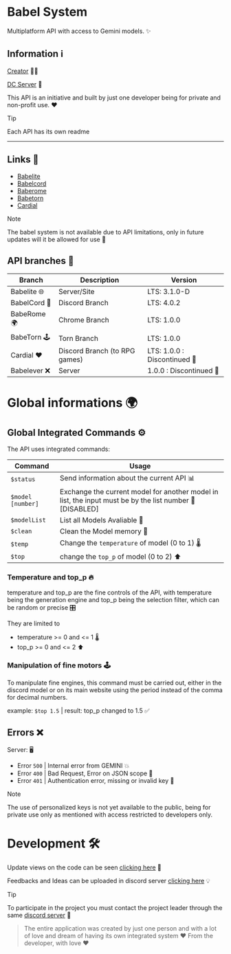 # Babel System 

Multiplatform API with access to Gemini models. ✨

## Information ℹ️

[Creator](https://github.com/Eloazy) 👨‍💻

[DC Server](https://discord.gg/3Fzhj6ed9C) 💬

This API is an initiative and built by just one developer being for private and non-profit use. ❤️

> [!TIP]
> Each API has its own readme

---

## Links 🔗

* [Babelite](https://github.com/Eloazy/Babel-Program/blob/main/babelite.md)
* [Babelcord](https://github.com/Eloazy/Babel-Program/blob/main/babelcord.md)
* [Baberome](https://github.com/Eloazy/Babel-Program/blob/main/baberome.md)
* [Babetorn](https://github.com/Eloazy/Babel-Program/blob/main/babetorn.md)
* [Cardial](https://github.com/Eloazy/Babel-Program/blob/main/cardial.md)

> [!NOTE]
> The babel system is not available due to API limitations, only in future updates will it be allowed for use 🚧

## API branches 🌳

| Branch | Description | Version |
|--------|-------------|---------|
| Babelite 🌐 | Server/Site | LTS: 3.1.0-D |
| BabelCord 💬 | Discord Branch | LTS: 4.0.2 |
| BabeRome 🌍 | Chrome Branch | LTS: 1.0.0 |
| BabeTorn 🕹️ | Torn Branch | LTS: 1.0.0 |
| Cardial ❤️ | Discord Branch (to RPG games) | LTS: 1.0.0 : Discontinued 🛑 |
| Babelever ❌ | Server | 1.0.0 : Discontinued 🛑 |

# Global informations 🌍

## Global Integrated Commands ⚙️

The API uses integrated commands:

| Command | Usage |
|--------|-------|
| `$status` | Send information about the current API 📊 |
| `$model [number]` | Exchange the current model for another model in list, the input must be by the list number 🔄 [DISABLED]|
| `$modelList` | List all Models Avaliable 📜 |
| `$clean` | Clean the Model memory 🧹 |
| `$temp` | Change the `temperature` of model (0 to 1) 🌡️ |
| `$top` | change the `top_p` of model (0 to 2)  ⬆️ |

### Temperature and top_p 🔥

temperature and top_p are the fine controls of the API, with temperature being the generation engine and top_p being the selection filter, which can be random or precise 🎛️

They are limited to
- temperature >= 0 and <= 1 🌡️
- top_p >= 0 and <= 2 ⬆️

### Manipulation of fine motors 🕹️

To manipulate fine engines, this command must be carried out, either in the discord model or on its main website using the period instead of the comma for decimal numbers.

example: `$top 1.5` | result: top_p changed to 1.5 ✅

## Errors ❌

Server: 🖥️
- Error `500` | Internal error from GEMINI 💥
- Error `400` | Bad Request, Error on JSON scope 📝
- Error `401` | Authentication error, missing or invalid key 🔑

> [!NOTE]
> The use of personalized keys is not yet available to the public, being for private use only as mentioned with access restricted to developers only.

# Development 🛠️

Update views on the code can be seen [clicking here](https://github.com/users/Eloazy/projects/3) 👀

Feedbacks and Ideas can be uploaded in discord server [clicking here](https://discord.gg/3Fzhj6ed9C) 💡

> [!TIP]
> To participate in the project you must contact the project leader through the same [discord server](https://discord.gg/3Fzhj6ed9C) 🤝

> The entire application was created by just one person and with a lot of love and dream of having its own integrated system
> ❤️ From the developer, with love ❤️

